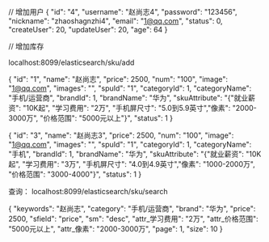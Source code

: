 
// 增加用户
{
"id": "4",
"username": "赵尚志4",
"password": "123456",
"nickname": "zhaoshagnzhi4",
"email": "1@qq.com",
"status": 0,
"createUser": 20,
"updateUser": 20,
"age": 64
}


// 增加库存

localhost:8099/elasticsearch/sku/add



{
"id": "1",
"name": "赵尚志",
"price": 2500,
"num": "100",
"image": "1@qq.com",
"images": "",
"spuId": "1",
"categoryId": 1,
"categoryName": "手机/运营商",
"brandId": 1,
"brandName": "华为",
"skuAttribute":  "{\"就业薪资\": \"10K起\", \"学习费用\": \"2万\",  \"手机屏尺寸\": \"5.0到5.9英寸\",\"像素\": \"2000-3000万\",   \"价格范围\": \"5000元以上\"}",
"status": 1
}


{
"id": "3",
"name": "赵尚志3",
"price": 2500,
"num": "100",
"image": "1@qq.com",
"images": "",
"spuId": "1",
"categoryId": 1,
"categoryName": "手机",
"brandId": 1,
"brandName": "华为",
"skuAttribute":  "{\"就业薪资\": \"10K起\", \"学习费用\": \"3万\",  \"手机屏尺寸\": \"4.0到4.9英寸\",\"像素\": \"1000-2000万\",   \"价格范围\": \"3000-4000\"}",
"status": 1
}

查询：
localhost:8099/elasticsearch/sku/search

{
"keywords": "赵尚志",
"category": "手机/运营商",
"brand": "华为",
"price": 2500,
"sfield": "price",
"sm": "desc",
"attr_学习费用": "2万",
"attr_价格范围": "5000元以上",
"attr_像素": "2000-3000万",
"page": 1,
"size": 10
}